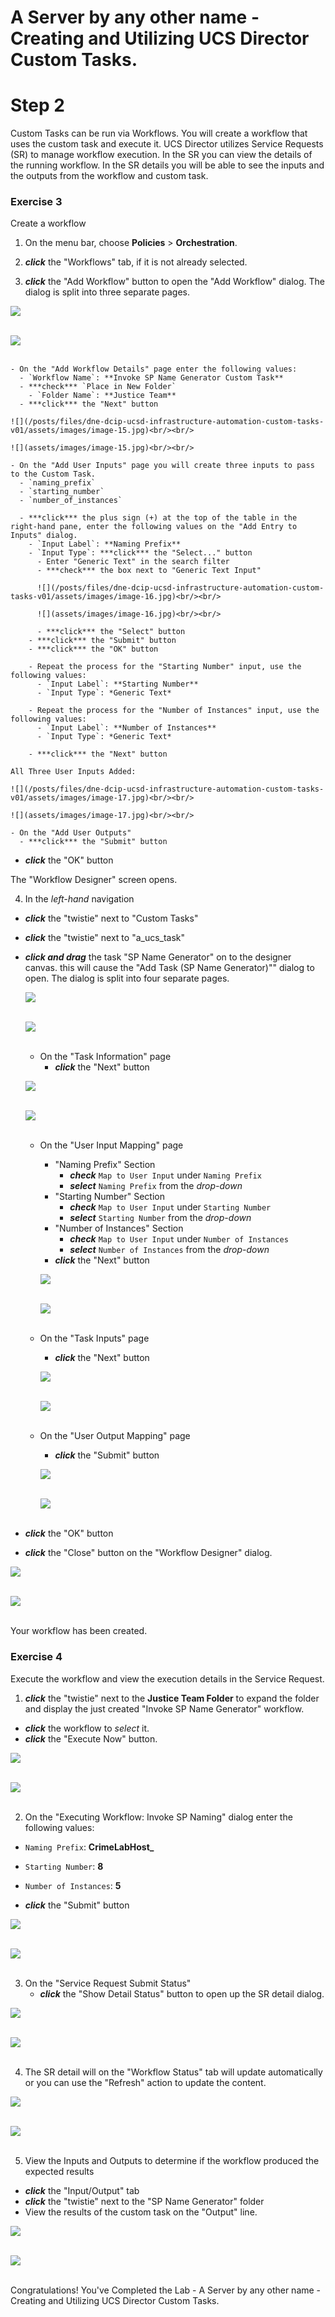 # A Server by any other name - Creating and Utilizing UCS Director Custom Tasks.

# Step 2
Custom Tasks can be run via Workflows. You will create a workflow that uses the custom task and execute it. UCS Director utilizes Service Requests (SR) to manage workflow execution. In the SR you can view the details of the running workflow.  In the SR details you will be able to see the inputs and the outputs from the workflow and custom task.

### Exercise 3
Create a workflow

1. On the menu bar, choose **Policies** > **Orchestration**.

2. ***click*** the "Workflows" tab, if it is not already selected.

3. ***click*** the "Add Workflow" button to open the "Add Workflow" dialog. The dialog is split into three separate pages.

  ![](/posts/files/dne-dcip-ucsd-infrastructure-automation-custom-tasks-v01/assets/images/image-28.jpg)<br/><br/>

  ![](assets/images/image-28.jpg)<br/><br/>

    - On the "Add Workflow Details" page enter the following values:
      - `Workflow Name`: **Invoke SP Name Generator Custom Task**
      - ***check*** `Place in New Folder`
        - `Folder Name`: **Justice Team**
      - ***click*** the "Next" button

    ![](/posts/files/dne-dcip-ucsd-infrastructure-automation-custom-tasks-v01/assets/images/image-15.jpg)<br/><br/>

    ![](assets/images/image-15.jpg)<br/><br/>

    - On the "Add User Inputs" page you will create three inputs to pass to the Custom Task.
      - `naming_prefix`
      - `starting_number`
      - `number_of_instances`

      - ***click*** the plus sign (+) at the top of the table in the right-hand pane, enter the following values on the "Add Entry to Inputs" dialog.
        - `Input Label`: **Naming Prefix**
        - `Input Type`: ***click*** the "Select..." button
          - Enter "Generic Text" in the search filter
          - ***check*** the box next to "Generic Text Input"

          ![](/posts/files/dne-dcip-ucsd-infrastructure-automation-custom-tasks-v01/assets/images/image-16.jpg)<br/><br/>

          ![](assets/images/image-16.jpg)<br/><br/>

          - ***click*** the "Select" button
        - ***click*** the "Submit" button
        - ***click*** the "OK" button

        - Repeat the process for the "Starting Number" input, use the following values:
          - `Input Label`: **Starting Number**
          - `Input Type`: *Generic Text*

        - Repeat the process for the "Number of Instances" input, use the following values:
          - `Input Label`: **Number of Instances**
          - `Input Type`: *Generic Text*

        - ***click*** the "Next" button

    All Three User Inputs Added:

    ![](/posts/files/dne-dcip-ucsd-infrastructure-automation-custom-tasks-v01/assets/images/image-17.jpg)<br/><br/>

    ![](assets/images/image-17.jpg)<br/><br/>

    - On the "Add User Outputs"
      - ***click*** the "Submit" button
  - ***click*** the "OK" button

The "Workflow Designer" screen opens.

4. In the *left-hand* navigation
  - ***click*** the "twistie" next to "Custom Tasks"
  - ***click*** the "twistie" next to "a_ucs_task"
  - ***click and drag*** the task "SP Name Generator" on to the designer canvas. this will cause the "Add Task (SP Name Generator)"" dialog to open. The dialog is split into four separate pages.

    ![](/posts/files/dne-dcip-ucsd-infrastructure-automation-custom-tasks-v01/assets/images/image-18.jpg)<br/><br/>

    ![](assets/images/image-18.jpg)<br/><br/>

    - On the "Task Information" page
      - ***click*** the "Next" button

    ![](/posts/files/dne-dcip-ucsd-infrastructure-automation-custom-tasks-v01/assets/images/image-19.jpg)<br/><br/>

    ![](assets/images/image-19.jpg)<br/><br/>

    - On the "User Input Mapping" page
      - "Naming Prefix" Section
        - ***check*** `Map to User Input` under `Naming Prefix`
        - ***select*** `Naming Prefix` from the *drop-down*
      - "Starting Number" Section      
        - ***check*** `Map to User Input` under `Starting Number`
        - ***select*** `Starting Number` from the *drop-down*
      - "Number of Instances" Section
        - ***check*** `Map to User Input` under `Number of Instances`
        - ***select*** `Number of Instances` from the *drop-down*
      - ***click*** the "Next" button

      ![](/posts/files/dne-dcip-ucsd-infrastructure-automation-custom-tasks-v01/assets/images/image-20.jpg)<br/><br/>

      ![](assets/images/image-20.jpg)<br/><br/>

    - On the "Task Inputs" page
      - ***click*** the "Next" button

      ![](/posts/files/dne-dcip-ucsd-infrastructure-automation-custom-tasks-v01/assets/images/image-21.jpg)<br/><br/>

      ![](assets/images/image-21.jpg)<br/><br/>

    - On the "User Output Mapping" page
      - ***click*** the "Submit" button

      ![](/posts/files/dne-dcip-ucsd-infrastructure-automation-custom-tasks-v01/assets/images/image-22.jpg)<br/><br/>

      ![](assets/images/image-22.jpg)<br/><br/>

  - ***click*** the "OK" button
  - ***click*** the "Close" button on the "Workflow Designer" dialog.

  ![](/posts/files/dne-dcip-ucsd-infrastructure-automation-custom-tasks-v01/assets/images/image-23.jpg)<br/><br/>

  ![](assets/images/image-23.jpg)<br/><br/>

  Your workflow has been created.

### Exercise 4
Execute the workflow and view the execution details in the Service Request.

1. ***click*** the "twistie" next to the **Justice Team Folder** to expand the folder and display the just created "Invoke SP Name Generator" workflow.

  - ***click*** the workflow to *select* it.
  - ***click*** the "Execute Now" button.

  ![](/posts/files/dne-dcip-ucsd-infrastructure-automation-custom-tasks-v01/assets/images/image-24.jpg)<br/><br/>

  ![](assets/images/image-24.jpg)<br/><br/>

2. On the "Executing Workflow: Invoke SP Naming" dialog enter the following values:

  - `Naming Prefix`: **CrimeLabHost_**
  - `Starting Number`: **8**
  - `Number of Instances`: **5**

  - ***click*** the "Submit" button

  ![](/posts/files/dne-dcip-ucsd-infrastructure-automation-custom-tasks-v01/assets/images/image-25.jpg)<br/><br/>

  ![](assets/images/image-25.jpg)<br/><br/>

3. On the "Service Request Submit Status"
    - ***click*** the "Show Detail Status" button to open up the SR detail dialog.

  ![](/posts/files/dne-dcip-ucsd-infrastructure-automation-custom-tasks-v01/assets/images/image-29.jpg)<br/><br/>

  ![](assets/images/image-29.jpg)<br/><br/>

4. The SR detail will on the "Workflow Status" tab will update automatically or you can use the "Refresh" action to update the content.

  ![](/posts/files/dne-dcip-ucsd-infrastructure-automation-custom-tasks-v01/assets/images/image-26.jpg)<br/><br/>

  ![](assets/images/image-26.jpg)<br/><br/>

5. View the Inputs and Outputs to determine if the workflow produced the expected results
  - ***click*** the "Input/Output" tab
  - ***click*** the "twistie" next to the "SP Name Generator" folder
  - View the results of the custom task on the "Output" line.

  ![](/posts/files/dne-dcip-ucsd-infrastructure-automation-custom-tasks-v01/assets/images/image-27.jpg)<br/><br/>

  ![](assets/images/image-27.jpg)<br/><br/>

Congratulations! You've Completed the Lab - A Server by any other name - Creating and Utilizing UCS Director Custom Tasks.
